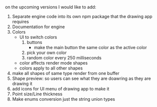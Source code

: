 on the upcoming versions I would like to add:
1. Separate engine code into its own npm package that the drawing app requires
2. Documentation for engine
3. Colors
    * UI to switch colors
        1. buttons
            * make the main button the same color as the active color
        2. pick your own color
        3. random color every 250 milliseconds
    * color affects render mode shapes
    * colors apply to all other shapes
4. make all shapes of same type render from one buffer
5. Shape preview: so users can see what they are doawring as they are drawing it
6. add icons for UI menu of drawing app to make it
7. Point size/Line thickness
8. Make enums conversion just the string union types
